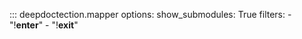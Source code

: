 
::: deepdoctection.mapper
    options:
        show_submodules: True
        filters:
            - "!__enter__"
            - "!__exit__"
            
